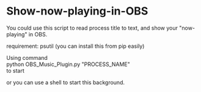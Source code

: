 # Show-now-playing-in-OBS
You could use this script to read process title to text, and show your "now-playing" in OBS.  

requirement:  psutil (you can install this from pip easily)  


Using command  
  python OBS_Music_Plugin.py "PROCESS_NAME"  
to start  

or you can use a shell to start this background.  
